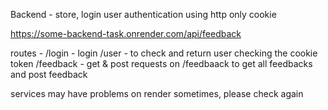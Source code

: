 Backend -
store, login user
authentication using http only cookie 

https://some-backend-task.onrender.com/api/feedback

routes - 
/login - login
/user - to check and return user checking the cookie token
/feedback - get & post requests on /feedbaack to get all feedbacks and post feedback



services may have problems on render sometimes, please check again
